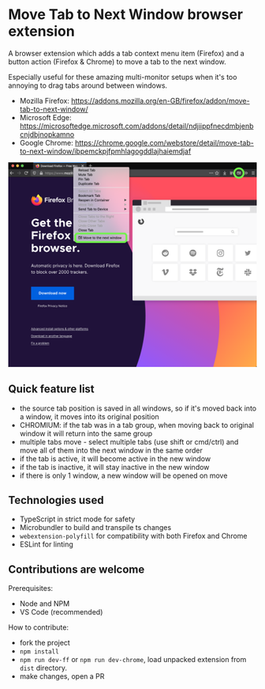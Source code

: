 # Move Tab to Next Window browser extension

A browser extension which adds a tab context menu item (Firefox) and a button action (Firefox & Chrome) to move a tab to the next window.

Especially useful for these amazing multi-monitor setups when it's too annoying to drag tabs around between windows.

- Mozilla Firefox: https://addons.mozilla.org/en-GB/firefox/addon/move-tab-to-next-window/
- Microsoft Edge: https://microsoftedge.microsoft.com/addons/detail/ndjiippfnecdmbjenbcnjdbjnopkamno
- Google Chrome: https://chrome.google.com/webstore/detail/move-tab-to-next-window/ibpemckpjfpmhlagogddlajhaiemdjaf

![Screenshot](screenshot.png)

## Quick feature list

- the source tab position is saved in all windows, so if it's moved back into a window, it moves into its original position
- CHROMIUM: if the tab was in a tab group, when moving back to original window it will return into the same group
- multiple tabs move - select multiple tabs (use shift or cmd/ctrl) and move all of them into the next window in the same order
- if the tab is active, it will become active in the new window
- if the tab is inactive, it will stay inactive in the new window
- if there is only 1 window, a new window will be opened on move

## Technologies used

- TypeScript in strict mode for safety
- Microbundler to build and transpile ts changes
- `webextension-polyfill` for compatibility with both Firefox and Chrome
- ESLint for linting

## Contributions are welcome

Prerequisites:

- Node and NPM
- VS Code (recommended)

How to contribute:

- fork the project
- `npm install`
- `npm run dev-ff` or `npm run dev-chrome`, load unpacked extension from `dist` directory.
- make changes, open a PR
